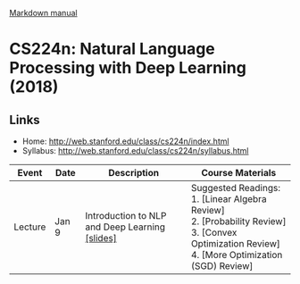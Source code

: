 [Markdown manual](https://guides.github.com/features/mastering-markdown/)

# CS224n: Natural Language Processing with Deep Learning (2018)

## Links
* Home: http://web.stanford.edu/class/cs224n/index.html
* Syllabus: http://web.stanford.edu/class/cs224n/syllabus.html

Event | Date | Description | Course Materials
------------ | ------------- | ------------- | -------------
Lecture	| Jan 9	| Introduction to NLP and Deep Learning <br>[[slides]](./lecture1.pdf) | Suggested Readings: <br>1. [Linear Algebra Review] <br>2. [Probability Review] <br>3. [Convex Optimization Review] <br>4. [More Optimization (SGD) Review]



	
